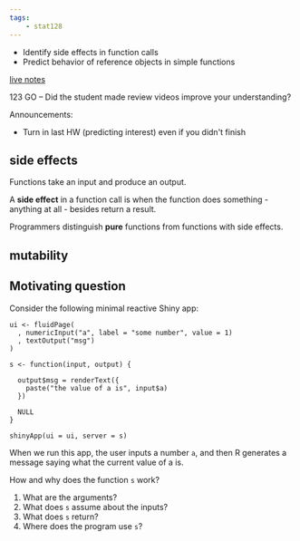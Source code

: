 ```yaml
---
tags:
    - stat128
---
```


- Identify side effects in function calls
- Predict behavior of reference objects in simple functions

[live notes](https://github.com/clarkfitzg/stat128/blob/master/2020-11-18.Rmd)

123 GO – Did the student made review videos improve your understanding?

Announcements:

- Turn in last HW (predicting interest) even if you didn't finish


## side effects

Functions take an input and produce an output.

A __side effect__ in a function call is when the function does something - anything at all - besides return a result.

Programmers distinguish __pure__ functions from functions with side effects.


## mutability


## Motivating question

Consider the following minimal reactive Shiny app:

```{r}
ui <- fluidPage(
  , numericInput("a", label = "some number", value = 1)
  , textOutput("msg")
)

s <- function(input, output) {
  
  output$msg = renderText({
    paste("the value of a is", input$a)
  })
  
  NULL
}

shinyApp(ui = ui, server = s)
```

When we run this app, the user inputs a number `a`, and then R generates a message saying what the current value of a is.

How and why does the function `s` work?

1. What are the arguments?
1. What does `s` assume about the inputs?
2. What does `s` return?
3. Where does the program use `s`?
